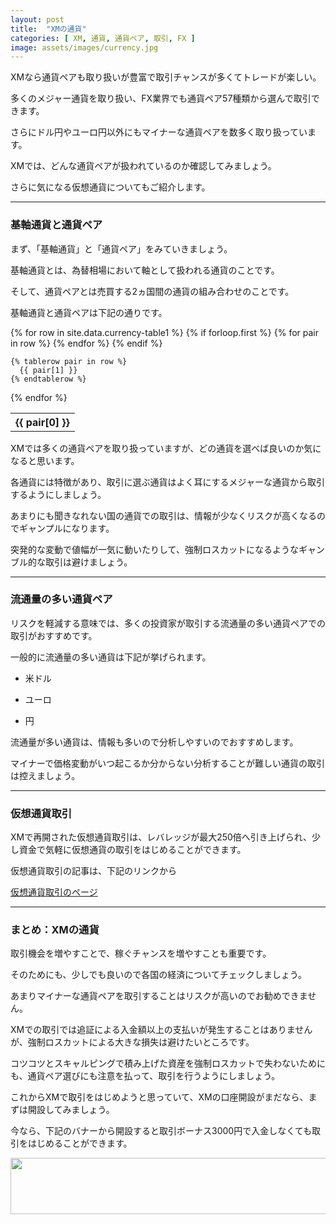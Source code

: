```yaml
---
layout: post
title:  "XMの通貨"
categories: [ XM, 通貨, 通貨ペア, 取引, FX ]
image: assets/images/currency.jpg
---
```


XMなら通貨ペアも取り扱いが豊富で取引チャンスが多くてトレードが楽しい。

多くのメジャー通貨を取り扱い、FX業界でも通貨ペア57種類から選んで取引できます。

さらにドル円やユーロ円以外にもマイナーな通貨ペアを数多く取り扱っています。

XMでは、どんな通貨ペアが扱われているのか確認してみましょう。

さらに気になる仮想通貨についてもご紹介します。

<hr>

### 基軸通貨と通貨ペア


まず、「基軸通貨」と「通貨ペア」をみていきましょう。

基軸通貨とは、為替相場において軸として扱われる通貨のことです。

そして、通貨ペアとは売買する2ヵ国間の通貨の組み合わせのことです。

基軸通貨と通貨ペアは下記の通りです。

<table>
  {% for row in site.data.currency-table1 %}
    {% if forloop.first %}
    <tr>
      {% for pair in row %}
        <th>{{ pair[0] }}</th>
      {% endfor %}
    </tr>
    {% endif %}

    {% tablerow pair in row %}
      {{ pair[1] }}
    {% endtablerow %}
  {% endfor %}
</table>

XMでは多くの通貨ペアを取り扱っていますが、どの通貨を選べば良いのか気になると思います。

各通貨には特徴があり、取引に選ぶ通貨はよく耳にするメジャーな通貨から取引するようにしましょう。

あまりにも聞きなれない国の通貨での取引は、情報が少なくリスクが高くなるのでギャンプルになります。

突発的な変動で値幅が一気に動いたりして、強制ロスカットになるようなギャンブル的な取引は避けましょう。


<hr>

### 流通量の多い通貨ペア

リスクを軽減する意味では、多くの投資家が取引する流通量の多い通貨ペアでの取引がおすすめです。

一般的に流通量の多い通貨は下記が挙げられます。

- 米ドル

- ユーロ

- 円


流通量が多い通貨は、情報も多いので分析しやすいのでおすすめします。

マイナーで価格変動がいつ起こるか分からない分析することが難しい通貨の取引は控えましょう。


<hr>

### 仮想通貨取引

XMで再開された仮想通貨取引は、レバレッジが最大250倍へ引き上げられ、少し資金で気軽に仮想通貨の取引をはじめることができます。

仮想通貨取引の記事は、下記のリンクから

<a href="https://gnidart-mx.github.io/%E4%BB%AE%E6%83%B3%E9%80%9A%E8%B2%A8%E5%8F%96%E5%BC%95/">仮想通貨取引のページ</a>

<hr>


### まとめ：XMの通貨

取引機会を増やすことで、稼ぐチャンスを増やすことも重要です。

そのためにも、少しでも良いので各国の経済についてチェックしましょう。

あまりマイナーな通貨ペアを取引することはリスクが高いのでお勧めできません。

XMでの取引では追証による入金額以上の支払いが発生することはありませんが、強制ロスカットによる大きな損失は避けたいところです。

コツコツとスキャルピングで積み上げた資産を強制ロスカットで失わないためにも、通貨ペア選びにも注意を払って、取引を行うようにしましょう。

これからXMで取引をはじめようと思っていて、XMの口座開設がまだなら、まずは開設してみましょう。

今なら、下記のバナーから開設すると取引ボーナス3000円で入金しなくても取引をはじめることができます。

<a href="https://clicks.affstrack.com/c?m=9257&c=550036" referrerpolicy="no-referrer-when-downgrade"><img src="https://ads.affstrack.com/i/9257?c=550036" width="728" height="90" referrerpolicy="no-referrer-when-downgrade"/></a>

